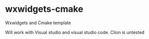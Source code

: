 # wxwidgets-cmake
Wxwidgets and Cmake template 

Will work with Visual studio and visual studio code. Clion is untested
